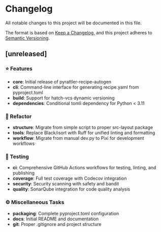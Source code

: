 # Changelog

All notable changes to this project will be documented in this file.

The format is based on [Keep a Changelog](https://keepachangelog.com/en/1.0.0/),
and this project adheres to [Semantic Versioning](https://semver.org/spec/v2.0.0.html).

## [unreleased]

### ⭐ Features

- **core**: Initial release of pyrattler-recipe-autogen
- **cli**: Command-line interface for generating recipe.yaml from pyproject.toml
- **build**: Support for hatch-vcs dynamic versioning
- **dependencies**: Conditional tomli dependency for Python < 3.11

### 🚜 Refactor

- **structure**: Migrate from simple script to proper src-layout package
- **tools**: Replace Black/isort with Ruff for unified linting and formatting
- **workflow**: Migrate from manual dev.py to Pixi for development workflows

### 🧪 Testing

- **ci**: Comprehensive GitHub Actions workflows for testing, linting, and publishing
- **coverage**: Full test coverage with Codecov integration
- **security**: Security scanning with safety and bandit
- **quality**: SonarQube integration for code quality analysis

### ⚙️ Miscellaneous Tasks

- **packaging**: Complete pyproject.toml configuration
- **docs**: Initial README and documentation
- **git**: Proper .gitignore and project structure

<!-- generated by git-cliff -->
